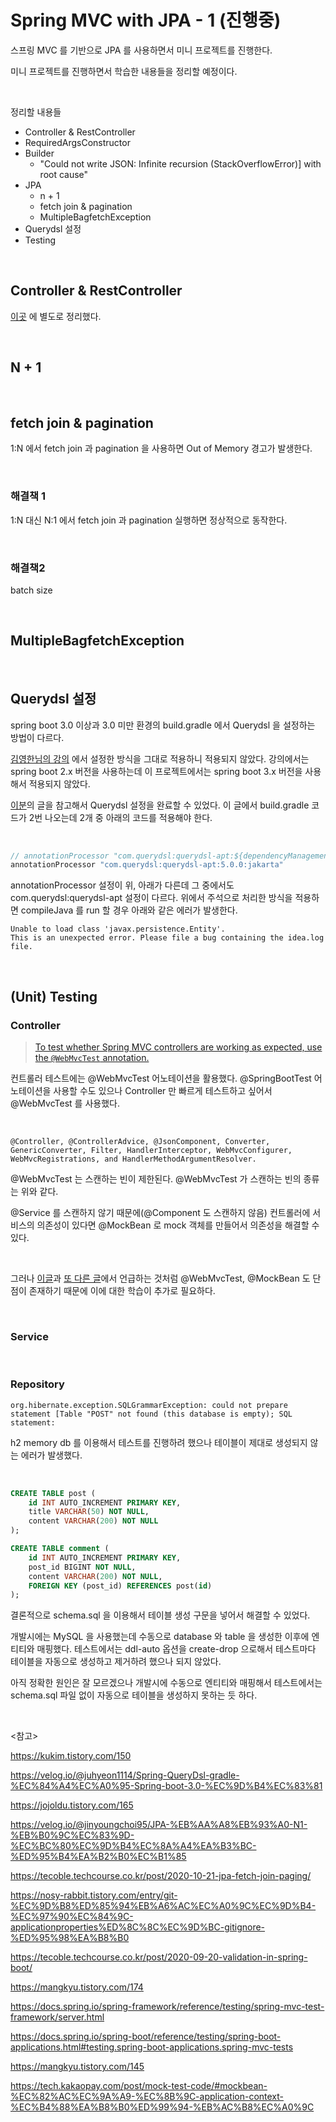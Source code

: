 # Spring MVC with JPA - 1 (진행중)

스프링 MVC 를 기반으로 JPA 를 사용하면서 미니 프로젝트를 진행한다.

미니 프로젝트를 진행하면서 학습한 내용들을 정리할 예정이다.

<br>

정리할 내용들

- Controller & RestController
- RequiredArgsConstructor
- Builder
  - "Could not write JSON: Infinite recursion (StackOverflowError)] with root cause"
- JPA
  - n + 1
  - fetch join & pagination
  - MultipleBagfetchException
- Querydsl 설정
- Testing

<br>

## Controller & RestController

[이곳](https://kuidoli.tistory.com/16) 에 별도로 정리했다.

<br>

## N + 1

<br>

## fetch join & pagination

1:N 에서 fetch join 과 pagination 을 사용하면 Out of Memory 경고가 발생한다.

<br>

### 해결책 1

1:N 대신 N:1 에서 fetch join 과 pagination 실행하면 정상적으로 동작한다.

<br>

### 해결책2

batch size

<br>

## MultipleBagfetchException

<br>

## Querydsl 설정

spring boot 3.0 이상과 3.0 미만 환경의 build.gradle 에서 Querydsl 을 설정하는 방법이 다르다.

[김영한님의 강의](https://www.inflearn.com/course/%EC%8A%A4%ED%94%84%EB%A7%81-db-2) 에서 설정한 방식을 그대로 적용하니 적용되지 않았다. 강의에서는 spring boot 2.x 버전을 사용하는데 이 프로젝트에서는 spring boot 3.x 버전을 사용해서 적용되지 않았다.

[이분](https://velog.io/@juhyeon1114/Spring-QueryDsl-gradle-%EC%84%A4%EC%A0%95-Spring-boot-3.0-%EC%9D%B4%EC%83%81)의 글을 참고해서 Querydsl 설정을 완료할 수 있었다. 이 글에서 build.gradle 코드가 2번 나오는데 2개 중 아래의 코드를 적용해야 한다.

<br>

```groovy
// annotationProcessor "com.querydsl:querydsl-apt:${dependencyManagement.importedProperties['querydsl.version']}:jakarta"
annotationProcessor "com.querydsl:querydsl-apt:5.0.0:jakarta"
```

annotationProcessor 설정이 위, 아래가 다른데 그 중에서도 com.querydsl:querydsl-apt 설정이 다르다. 위에서 주석으로 처리한 방식을 적용하면 compileJava 를 run 할 경우 아래와 같은 에러가 발생한다.

```
Unable to load class 'javax.persistence.Entity'.
This is an unexpected error. Please file a bug containing the idea.log file.
```

<br>

## (Unit) Testing

### Controller

> [To test whether Spring MVC controllers are working as expected, use the `@WebMvcTest` annotation.](https://docs.spring.io/spring-boot/reference/testing/spring-boot-applications.html#testing.spring-boot-applications.spring-mvc-tests)

컨트롤러 테스트에는 @WebMvcTest 어노테이션을 활용했다. @SpringBootTest 어노테이션을 사용할 수도 있으나 Controller 만 빠르게 테스트하고 싶어서 @WebMvcTest 를 사용했다.

<br>

```
@Controller, @ControllerAdvice, @JsonComponent, Converter, GenericConverter, Filter, HandlerInterceptor, WebMvcConfigurer, WebMvcRegistrations, and HandlerMethodArgumentResolver.
```

@WebMvcTest 는 스캔하는 빈이 제한된다. @WebMvcTest 가 스캔하는 빈의 종류는 위와 같다. 

@Service 를 스캔하지 않기 때문에(@Component 도 스캔하지 않음) 컨트롤러에 서비스의 의존성이 있다면 @MockBean 로 mock 객체를 만들어서 의존성을 해결할 수 있다.

<br>

그러나 [이글](https://mangkyu.tistory.com/145)과 [또 다른 글](https://tech.kakaopay.com/post/mock-test-code/#mockbean-%EC%82%AC%EC%9A%A9-%EC%8B%9C-application-context-%EC%B4%88%EA%B8%B0%ED%99%94-%EB%AC%B8%EC%A0%9C)에서 언급하는 것처럼 @WebMvcTest, @MockBean 도 단점이 존재하기 때문에 이에 대한 학습이 추가로 필요하다.

<br>

### Service

<br>

### Repository

```
org.hibernate.exception.SQLGrammarException: could not prepare statement [Table "POST" not found (this database is empty); SQL statement:
```

h2 memory db 를 이용해서 테스트를 진행하려 했으나 테이블이 제대로 생성되지 않는 에러가 발생했다.

<br>

```sql
CREATE TABLE post (
    id INT AUTO_INCREMENT PRIMARY KEY,
    title VARCHAR(50) NOT NULL,
    content VARCHAR(200) NOT NULL
);

CREATE TABLE comment (
    id INT AUTO_INCREMENT PRIMARY KEY,
    post_id BIGINT NOT NULL,
    content VARCHAR(200) NOT NULL,
    FOREIGN KEY (post_id) REFERENCES post(id)
);
```

결론적으로 schema.sql 을 이용해서 테이블 생성 구문을 넣어서 해결할 수 있었다.

개발시에는 MySQL 을 사용했는데 수동으로 database 와 table 을 생성한 이후에 엔티티와 매핑했다. 테스트에서는 ddl-auto 옵션을 create-drop 으로해서 테스트마다 테이블을 자동으로 생성하고 제거하려 했으나 되지 않았다.

아직 정확한 원인은 잘 모르겠으나 개발시에 수동으로 엔티티와 매핑해서 테스트에서는 schema.sql 파일 없이 자동으로 테이블을 생성하지 못하는 듯 하다.

<br>

<참고>

https://kukim.tistory.com/150

https://velog.io/@juhyeon1114/Spring-QueryDsl-gradle-%EC%84%A4%EC%A0%95-Spring-boot-3.0-%EC%9D%B4%EC%83%81

https://jojoldu.tistory.com/165

https://velog.io/@jinyoungchoi95/JPA-%EB%AA%A8%EB%93%A0-N1-%EB%B0%9C%EC%83%9D-%EC%BC%80%EC%9D%B4%EC%8A%A4%EA%B3%BC-%ED%95%B4%EA%B2%B0%EC%B1%85

https://tecoble.techcourse.co.kr/post/2020-10-21-jpa-fetch-join-paging/

https://nosy-rabbit.tistory.com/entry/git-%EC%9D%B8%ED%85%94%EB%A6%AC%EC%A0%9C%EC%9D%B4-%EC%97%90%EC%84%9C-applicationproperties%ED%8C%8C%EC%9D%BC-gitignore-%ED%95%98%EA%B8%B0

https://tecoble.techcourse.co.kr/post/2020-09-20-validation-in-spring-boot/

https://mangkyu.tistory.com/174

https://docs.spring.io/spring-framework/reference/testing/spring-mvc-test-framework/server.html

https://docs.spring.io/spring-boot/reference/testing/spring-boot-applications.html#testing.spring-boot-applications.spring-mvc-tests

https://mangkyu.tistory.com/145

https://tech.kakaopay.com/post/mock-test-code/#mockbean-%EC%82%AC%EC%9A%A9-%EC%8B%9C-application-context-%EC%B4%88%EA%B8%B0%ED%99%94-%EB%AC%B8%EC%A0%9C